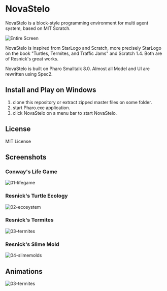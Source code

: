 # NovaStelo
NovaStelo is a block-style programming environment for multi agent system, based on MIT Scratch.

![Entire Screen](https://raw.githubusercontent.com/EiichiroIto/NovaStelo/master/src/images/NovaStelo.png)

NovaStelo is inspired from StarLogo and Scratch, more precisely
StarLogo on the book "Turtles, Termites, and Traffic Jams" and Scratch 1.4.
Both are of Resnick's great works.

NovaStelo is built on Pharo Smalltalk 8.0. Almost all Model and UI are rewritten using Spec2.

## Install and Play on Windows
1. clone this repository or extract zipped master files on some folder.
2. start Pharo.exe application.
3. click NovaStelo on a menu bar to start NovaStelo.

## License
MIT License

## Screenshots
### Conway's Life Game
![01-lifegame](https://raw.githubusercontent.com/EiichiroIto/NovaStelo/master/src/images/01-lifegame.png)

### Resnick's Turtle Ecology
![02-ecosystem](https://raw.githubusercontent.com/EiichiroIto/NovaStelo/master/src/images/02-ecosystem.png)

### Resnick's Termites
![03-termites](https://raw.githubusercontent.com/EiichiroIto/NovaStelo/master/src/images/03-termites.png)

### Resnick's Slime Mold
![04-slimemolds](https://raw.githubusercontent.com/EiichiroIto/NovaStelo/master/src/images/04-slimemolds.png)

## Animations
![03-termites](https://raw.githubusercontent.com/EiichiroIto/NovaStelo/master/src/images/03-termites.gif)

